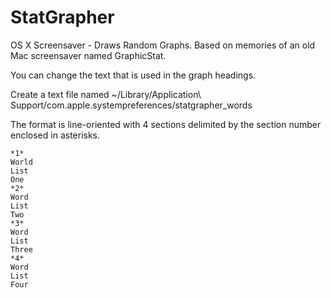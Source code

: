 StatGrapher
===========

OS X Screensaver - Draws Random Graphs. Based on memories of an old Mac screensaver named GraphicStat.

You can change the text that is used in the graph headings.

Create a text file named ~/Library/Application\ Support/com.apple.systempreferences/statgrapher_words

The format is line-oriented with 4 sections delimited by the section number enclosed in asterisks.

```
*1*
World
List
One
*2*
Word
List
Two
*3*
Word
List
Three
*4*
Word
List
Four
```
